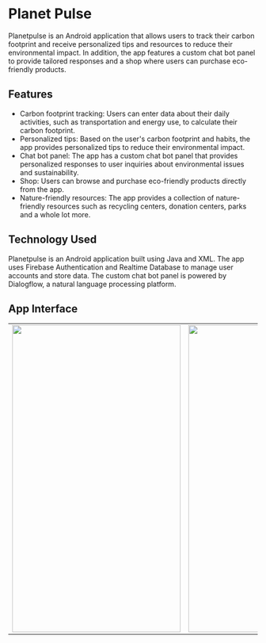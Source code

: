 # Planet Pulse
Planetpulse is an Android application that allows users to track their carbon footprint and receive personalized tips and resources to reduce their environmental impact. In addition, the app features a custom chat bot panel to provide tailored responses and a shop where users can purchase eco-friendly products.

## Features
- Carbon footprint tracking: Users can enter data about their daily activities, such as transportation and energy use, to calculate their carbon footprint.
- Personalized tips: Based on the user's carbon footprint and habits, the app provides personalized tips to reduce their environmental impact.
- Chat bot panel: The app has a custom chat bot panel that provides personalized responses to user inquiries about environmental issues and sustainability.
- Shop: Users can browse and purchase eco-friendly products directly from the app.
- Nature-friendly resources: The app provides a collection of nature-friendly resources such as recycling centers, donation centers, parks and a whole lot more.

## Technology Used
Planetpulse is an Android application built using Java and XML. The app uses Firebase Authentication and Realtime Database to manage user accounts and store data. The custom chat bot panel is powered by Dialogflow, a natural language processing platform.

## App Interface

<table>
  <tr>
<td><img src= https://user-images.githubusercontent.com/84273332/232278373-a881b2a9-8359-4c4b-b3ad-ac6010f0080b.jpeg width=340 height=620></td>
<td><img src=https://user-images.githubusercontent.com/84273332/232278368-255ec253-a7c1-4378-a413-40decf1d8c7d.jpeg width=340 height=620></td>
<td><img src=https://user-images.githubusercontent.com/84273332/232278378-c4159519-cef7-4666-8411-12e669244e18.jpeg width=340 height=620></td>
</table>





